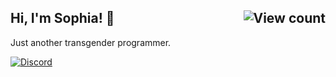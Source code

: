 ## Hi, I'm Sophia! 👋 <img align="right" alt="View count" src="https://komarev.com/ghpvc/?username=Sophia2605&label=Profile%20views&color=adaead&style=for-the-badge"/>
Just another transgender programmer.

[![Discord](https://lanyard.cnrad.dev/api/1279658341731274866?hideStatus=true&theme=light&showDisplayName=true&hideActivity=true)](https://discord.com/users/1279658341731274866)
